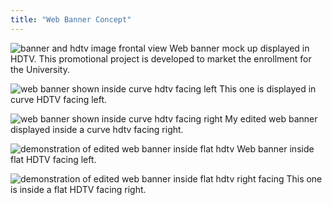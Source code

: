 ```yaml
---
title: "Web Banner Concept"
---
```


![banner and hdtv image frontal view](https://marclesterkasilag.github.io/assets/img/work/proj-1/img1.jpg 'Web banner I made for mock up. This promotional project is developed to market the enrollment for the University.')
Web banner mock up displayed in HDTV. This promotional project is developed to market the enrollment for the University.

![web banner shown inside curve hdtv facing left](https://marclesterkasilag.github.io/assets/img/work/proj-1/img2.jpg 'This one is displayed in curve HDTV facing left.')
This one is displayed in curve HDTV facing left.

![web banner shown inside curve hdtv facing right](https://marclesterkasilag.github.io/assets/img/work/proj-1/img3.jpg 'My edited web banner displayed inside a curve HDTV facing right.')
My edited web banner displayed inside a curve hdtv facing right.

![demonstration of edited web banner inside flat hdtv](https://marclesterkasilag.github.io/assets/img/work/proj-1/img4.jpg 'Web banner inside flat HDTV facing left.')
Web banner inside flat HDTV facing left.

![demonstration of edited web banner inside flat hdtv right facing](https://marclesterkasilag.github.io/assets/img/work/proj-1/img5.jpg 'This one is inside a flat HDTV facing right.')
This one is inside a flat HDTV facing right.